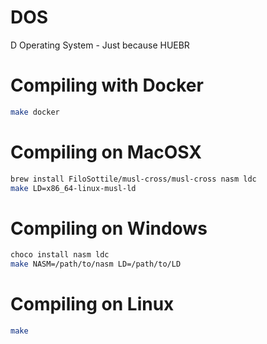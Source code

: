 # DOS
D Operating System - Just because HUEBR


# Compiling with Docker

```bash
make docker
```

# Compiling on MacOSX

```bash
brew install FiloSottile/musl-cross/musl-cross nasm ldc
make LD=x86_64-linux-musl-ld
```

# Compiling on Windows
```bash
choco install nasm ldc
make NASM=/path/to/nasm LD=/path/to/LD
```

# Compiling on Linux

```bash
make
```
